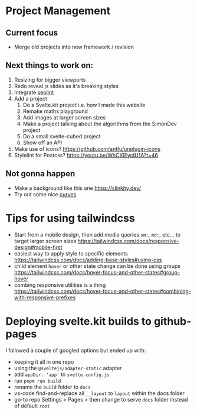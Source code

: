 # Project Management
## Current focus

- Merge old projects into new framework / revision

## Next things to work on:

1. Resizing for bigger viewports
2. Redo reveal.js slides as it's breaking styles
3. Integrate <a href:external href="https://www.npmjs.com/package/seolint">seolint</a>
4. Add a project
   1. Do a Svelte.kit project i.e. how I made this website
   2. Remake maths playground
   3. Add images at larger screen sizes
   4. Make a project talking about the algorithms from the SimonDev project
   5. Do a small svelte-cubed project
   6. Show off an API
5. Make use of icons? https://github.com/antfu/unplugin-icons
6. Stylelint for Postcss? https://youtu.be/WhCXiEwdU1A?t=46

## Not gonna happen

- Make a background like this one https://slinkity.dev/
- Try out some nice <a href:external href="https://www.youtube.com/watch?v=lPJVi797Uy0">curves</a>

# Tips for using tailwindcss

- Start from a mobile design, then add media queries `sm:`, `md:`, etc... to target larger screen sizes https://tailwindcss.com/docs/responsive-design#mobile-first
- easiest way to apply style to specific elements https://tailwindcss.com/docs/adding-base-styles#using-css
- child element `hover` or other state change can be done using groups https://tailwindcss.com/docs/hover-focus-and-other-states#group-hover
- combing responsive utilities is a thing https://tailwindcss.com/docs/hover-focus-and-other-states#combining-with-responsive-prefixes

# Deploying svelte.kit builds to github-pages

I followed a couple of googled options but ended up with:

- keeping it all in one repo
- using the `@sveltejs/adapter-static` adapter
- add `appDir: 'app'` to `svelte.config.js`
- run `pnpm run build`
- rename the `build` folder to `docs`
- vs-code find-and-replace all `__layout` to `layout` within the docs folder
- go-to repo Settings > Pages > then change to serve `docs` folder instead of default `root`
